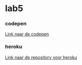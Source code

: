 # lab5

### codepen

[Link naar de codepen](https://codepen.io/jonathanverhaegen-the-lessful/pen/QWdwmGP)


### heroku
[Link naar de repository voor heroku](https://github.com/jonathanverhaegen/lab5-heroku)
